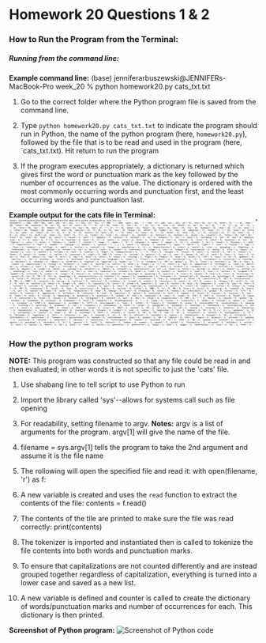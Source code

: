 # Homework 20 Questions 1 & 2

### How to Run the Program from the Terminal:
##### Running from the command line:
**Example command line:**
(base) jenniferarbuszewski@JENNIFERs-MacBook-Pro week_20 % python homework20.py cats_txt.txt

1) Go to the correct folder where the Python program file is saved from the command line. 

2) Type `python homework20.py cats_txt.txt` to indicate the program should run in Python, the name of the python program (here, `homework20.py`), followed by the file that is to be read and used in the program (here, `cats_txt.txt). Hit return to run the program

3) If the program executes appropriately, a dictionary is returned which gives first the word or punctuation mark as the key followed by the number of occurrences as the value. The dictionary is ordered with the most commonly occurring words and punctuation first, and the least occurring words and punctuation last. 

**Example output for the cats file in Terminal:**
![Example output](Python_cats_script_output.png)

### How the python program works

**NOTE:** This program was constructed so that any file could be read in and then evaluated; in other words it is not specific to just the 'cats' file.

1) Use shabang line to tell script to use Python to run

2) Import the library called 'sys'--allows for systems call such as file opening

3) For readability, setting filename to argv. 
**Notes:**
argv is a list of arguments for the program.
argv[1] will give the name of the file.


4) filename = sys.argv[1] tells the program to take the 2nd argument and assume it is the file name

5) The rollowing will open the specified file and read it:
with open(filename, 'r') as f: 

6) A new variable is created and uses the  `read` function to extract the contents of the file:
contents = f.read()

7) The contents of the tile are printed to make sure the file was read correctly:
print(contents)

8) The tokenizer is imported and instantiated then is called to tokenize the file contents into both words and punctuation marks.

9) To ensure that capitalizations are not counted differently and are instead grouped together regardless of capitalization, everything is turned into a lower case and saved as a new list.

10) A new variable is defined and counter is called to create the dictionary of words/punctuation marks and number of occurrences for each. This dictionary is then printed.

**Screenshot of Python program:**
![Screenshot of Python code](python_cats_code.png)

